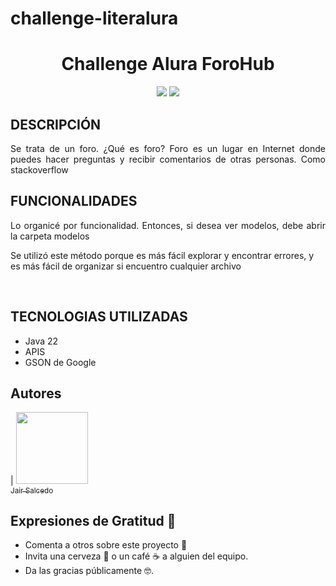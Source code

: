 # challenge-literalura

<h1 align="center"> Challenge Alura ForoHub </h1>


<p>
<p align="center">
   <img src="https://img.shields.io/badge/Proyecto_Conversor_de_monedas_-_TERMINADO-8A2BE2"> <img src="https://img.shields.io/badge/Release_date_-_Julio-green">
   </p>
<h2>DESCRIPCIÓN</h2>
<p align=justify>Se trata de un foro. ¿Qué es foro? Foro es un lugar en Internet donde puedes hacer preguntas y recibir comentarios de otras personas. 
  Como stackoverflow

</p>

<h2>FUNCIONALIDADES</h2>
<p align=justify>Lo organicé por funcionalidad. Entonces, si desea ver modelos, debe abrir la carpeta modelos

Se utilizó este método porque es más fácil explorar y encontrar errores, y es más fácil de organizar si encuentro cualquier archivo

</p><br>

<h2>TECNOLOGIAS UTILIZADAS</h2>
<p><ul>
  <li>Java 22</li>
  <li>APIS</li>
  <li>GSON de Google</li>
</ul></p>

## Autores

| [<img src="https://avatars.githubusercontent.com/u/22265851?s=400&u=83e164b384e8a6e2f334707f18351b424147f4ac&v=4" width=115><br><sub>Jair Salcedo</sub>](https://github.com/jsf0x)

<h2>Expresiones de Gratitud 🎁</h2>
<ul>
<li>Comenta a otros sobre este proyecto 📢</li>
<li>Invita una cerveza 🍺 o un café ☕ a alguien del equipo.</li>
<li>Da las gracias públicamente 🤓.</li>
</ul>
